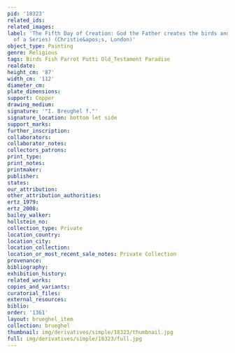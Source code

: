 ```yaml
---
pid: '18323'
related_ids: 
related_images: 
label: 'The Fifth Day of Creation: God the Father creates the birds and the fish (Part
  of a Series) (Christie&apos;s, London)'
object_type: Painting
genre: Religious
tags: Birds Fish Parrot Putti Old_Testament Paradise
realdate: 
height_cm: '87'
width_cm: '112'
diameter_cm: 
plate_dimensions: 
support: Copper
drawing_medium: 
signature: '"I. Breughel f."'
signature_location: bottom let side
support_marks: 
further_inscription: 
collaborators: 
collaborator_notes: 
collectors_patrons: 
print_type: 
print_notes: 
printmaker: 
publisher: 
states: 
our_attribution: 
other_attribution_authorities: 
ertz_1979: 
ertz_2008: 
bailey_walker: 
hollstein_no: 
collection_type: Private
location_country: 
location_city: 
location_collection: 
location_or_most_recent_sale_notes: Private Collection
provenance: 
bibliography: 
exhibition_history: 
related_works: 
copies_and_variants: 
curatorial_files: 
external_resources: 
biblio: 
order: '1361'
layout: brueghel_item
collection: brueghel
thumbnail: img/derivatives/simple/18323/thumbnail.jpg
full: img/derivatives/simple/18323/full.jpg
---
```

